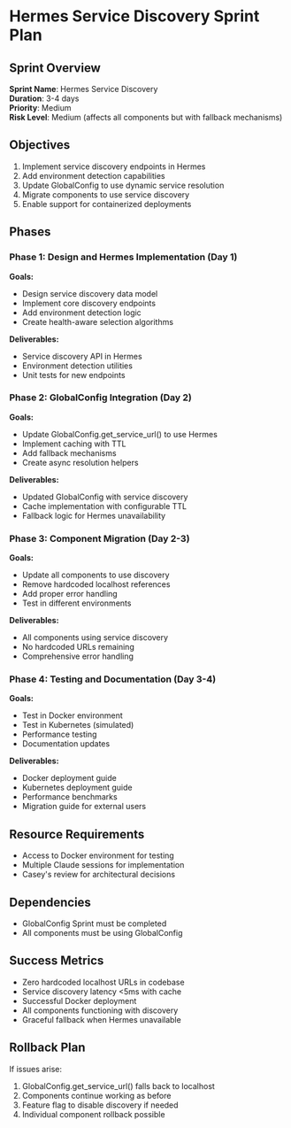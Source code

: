 # Hermes Service Discovery Sprint Plan

## Sprint Overview

**Sprint Name**: Hermes Service Discovery  
**Duration**: 3-4 days  
**Priority**: Medium  
**Risk Level**: Medium (affects all components but with fallback mechanisms)  

## Objectives

1. Implement service discovery endpoints in Hermes
2. Add environment detection capabilities
3. Update GlobalConfig to use dynamic service resolution
4. Migrate components to use service discovery
5. Enable support for containerized deployments

## Phases

### Phase 1: Design and Hermes Implementation (Day 1)

**Goals:**
- Design service discovery data model
- Implement core discovery endpoints
- Add environment detection logic
- Create health-aware selection algorithms

**Deliverables:**
- Service discovery API in Hermes
- Environment detection utilities
- Unit tests for new endpoints

### Phase 2: GlobalConfig Integration (Day 2)

**Goals:**
- Update GlobalConfig.get_service_url() to use Hermes
- Implement caching with TTL
- Add fallback mechanisms
- Create async resolution helpers

**Deliverables:**
- Updated GlobalConfig with service discovery
- Cache implementation with configurable TTL
- Fallback logic for Hermes unavailability

### Phase 3: Component Migration (Day 2-3)

**Goals:**
- Update all components to use discovery
- Remove hardcoded localhost references
- Add proper error handling
- Test in different environments

**Deliverables:**
- All components using service discovery
- No hardcoded URLs remaining
- Comprehensive error handling

### Phase 4: Testing and Documentation (Day 3-4)

**Goals:**
- Test in Docker environment
- Test in Kubernetes (simulated)
- Performance testing
- Documentation updates

**Deliverables:**
- Docker deployment guide
- Kubernetes deployment guide
- Performance benchmarks
- Migration guide for external users

## Resource Requirements

- Access to Docker environment for testing
- Multiple Claude sessions for implementation
- Casey's review for architectural decisions

## Dependencies

- GlobalConfig Sprint must be completed
- All components must be using GlobalConfig

## Success Metrics

- Zero hardcoded localhost URLs in codebase
- Service discovery latency <5ms with cache
- Successful Docker deployment
- All components functioning with discovery
- Graceful fallback when Hermes unavailable

## Rollback Plan

If issues arise:
1. GlobalConfig.get_service_url() falls back to localhost
2. Components continue working as before
3. Feature flag to disable discovery if needed
4. Individual component rollback possible